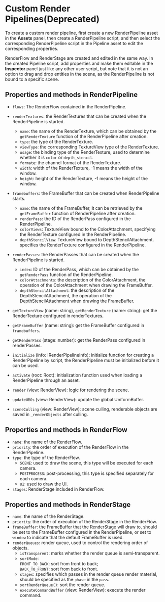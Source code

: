 # Custom Render Pipelines(Deprecated)

To create a custom render pipeline, first create a new RenderPipeline asset in the **Assets** panel, then create a RenderPipeline script, and then select the corresponding RenderPipeline script in the Pipeline asset to edit the corresponding properties.

RenderFlow and RenderStage are created and edited in the same way. In the created Pipeline script, add properties and make them editable in the **Inspector** panel just like any other user script, but note that it is not an option to drag and drop entities in the scene, as the RenderPipeline is not bound to a specific scene.

## Properties and methods in RenderPipeline

- `flows`: The RenderFlow contained in the RenderPipeline.

- `renderTextures`: the RenderTextures that can be created when the RenderPipeline is started.

    - `name`: the name of the RenderTexture, which can be obtained by the `getRenderTexture` function of the RenderPipeline after creation.
    - `type`: the type of the RenderTexture.
    - `viewType`: the corresponding TextureView type of the RenderTexture.
    - `usage`: the binding type of the RenderTexture, used to determine whether it is `color` or `depth_stencil`.
    - `formate`: the channel format of the RenderTexture.
    - `width`: width of the RenderTexture, -1 means the width of the window.
    - `height`: height of the RenderTexture, -1 means the height of the window.

- `framebuffers`: the FrameBuffer that can be created when RenderPipeline starts.

    - `name`: the name of the FrameBuffer, it can be retrieved by the `getFrameBuffer` function of RenderPipeline after creation.
    - `renderPass`: the ID of the RenderPass configured in the RenderPipeline.
    - `colorViews`: TextureView bound to the ColorAttachment, specifying the RenderTexture configured in the RenderPipeline.
    - `depthStencilView`: TextureView bound to DepthStencilAttachment. specifies the RenderTexture configured in the RenderPipeline.
- `renderPasses`: the RenderPasses that can be created when the RenderPipeline is started.
    - `index`: ID of the RenderPass, which can be obtained by the `getRenderPass` function of the RenderPipeline.
    - `colorAttachments`: the description of the ColorAttachment, the operation of the ColorAttachment when drawing the FrameBuffer.
    - `depthStencilAttachment`: the description of the DepthStencilAttachment, the operation of the DepthStencilAttachment when drawing the FrameBuffer.

- `getTextureView` (name: string), `getRenderTexture` (name: string): get the RenderTexture configured in renderTextures.
- `getFrameBuffer` (name: string): get the FrameBuffer configured in `framebuffers`.
- `getRenderPass` (stage: number): get the RenderPass configured in renderPasses.
- `initialize` (info: IRenderPipelineInfo): initialize function for creating a RenderPipeline by script, the RenderPipeline must be initialized before it can be used.
- `activate` (root: Root): initialization function used when loading a RenderPipeline through an asset.
- `render` (view: RenderView): logic for rendering the scene.
- `updateUBOs` (view: RenderView): update the global UniformBuffer.
- `sceneCulling` (view: RenderView): scene culling, renderable objects are saved in `_renderObjects` after culling.

## Properties and methods in RenderFlow

- `name`: the name of the RenderFlow.
- `priority`: the order of execution of the RenderFlow in the RenderPipeline.
- `type`: the type of the RenderFlow.
    - `SCENE`: used to draw the scene, this type will be executed for each camera.
    - `POSTPROCESS`: post-processing, this type is specified separately for each camera.
    - `UI`: used to draw the UI.
- `stages`: RenderStage included in RenderFlow.

## Properties and methods in RenderStage

- `name`: the name of the RenderStage.
- `priority`: the order of execution of the RenderStage in the RenderFlow.
- `frameBuffer`: the FrameBuffer that the RenderStage will draw to, should be set to the FrameBuffer configured in the RenderPipeline, or set to `window` to indicate that the default FrameBuffer is used.
- `renderQueues`: render queue, used to control the rendering order of objects.
    - `isTransparent`: marks whether the render queue is semi-transparent.
    - `sortMode`: <br>`FRONT_TO_BACK`: sort from front to back; <br>`BACK_TO_FRONT`: sort from back to front.
    - `stages`: specifies which passes in the render queue render material, should be specified as the `phase` in the `pass`.
    - `sortRenderQueue()`: sort the render queue.
    - `executeCommandBuffer` (view: RenderView): execute the render command.
